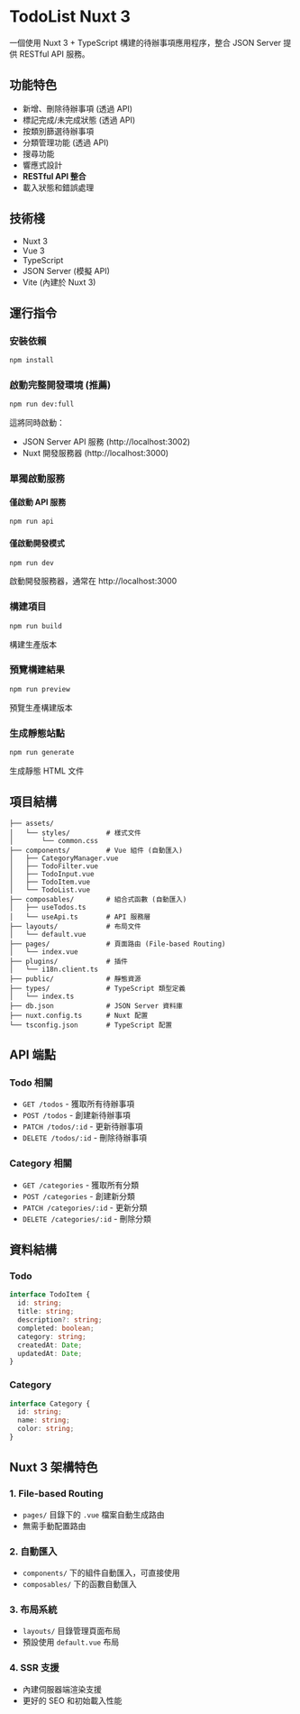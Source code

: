 # TodoList Nuxt 3

一個使用 Nuxt 3 + TypeScript 構建的待辦事項應用程序，整合 JSON Server 提供 RESTful API 服務。

## 功能特色

- 新增、刪除待辦事項 (透過 API)
- 標記完成/未完成狀態 (透過 API)
- 按類別篩選待辦事項
- 分類管理功能 (透過 API)
- 搜尋功能
- 響應式設計
- **RESTful API 整合**
- 載入狀態和錯誤處理

## 技術棧

- Nuxt 3
- Vue 3
- TypeScript
- JSON Server (模擬 API)
- Vite (內建於 Nuxt 3)

## 運行指令

### 安裝依賴

```bash
npm install
```

### 啟動完整開發環境 (推薦)

```bash
npm run dev:full
```

這將同時啟動：

- JSON Server API 服務 (http://localhost:3002)
- Nuxt 開發服務器 (http://localhost:3000)

### 單獨啟動服務

#### 僅啟動 API 服務

```bash
npm run api
```

#### 僅啟動開發模式

```bash
npm run dev
```

啟動開發服務器，通常在 http://localhost:3000

### 構建項目

```bash
npm run build
```

構建生產版本

### 預覽構建結果

```bash
npm run preview
```

預覽生產構建版本

### 生成靜態站點

```bash
npm run generate
```

生成靜態 HTML 文件

## 項目結構

```
├── assets/
│   └── styles/         # 樣式文件
│       └── common.css
├── components/         # Vue 組件 (自動匯入)
│   ├── CategoryManager.vue
│   ├── TodoFilter.vue
│   ├── TodoInput.vue
│   ├── TodoItem.vue
│   └── TodoList.vue
├── composables/        # 組合式函數 (自動匯入)
│   ├── useTodos.ts
│   └── useApi.ts       # API 服務層
├── layouts/            # 布局文件
│   └── default.vue
├── pages/              # 頁面路由 (File-based Routing)
│   └── index.vue
├── plugins/            # 插件
│   └── i18n.client.ts
├── public/             # 靜態資源
├── types/              # TypeScript 類型定義
│   └── index.ts
├── db.json             # JSON Server 資料庫
├── nuxt.config.ts      # Nuxt 配置
└── tsconfig.json       # TypeScript 配置
```

## API 端點

### Todo 相關

- `GET /todos` - 獲取所有待辦事項
- `POST /todos` - 創建新待辦事項
- `PATCH /todos/:id` - 更新待辦事項
- `DELETE /todos/:id` - 刪除待辦事項

### Category 相關

- `GET /categories` - 獲取所有分類
- `POST /categories` - 創建新分類
- `PATCH /categories/:id` - 更新分類
- `DELETE /categories/:id` - 刪除分類

## 資料結構

### Todo

```typescript
interface TodoItem {
  id: string;
  title: string;
  description?: string;
  completed: boolean;
  category: string;
  createdAt: Date;
  updatedAt: Date;
}
```

### Category

```typescript
interface Category {
  id: string;
  name: string;
  color: string;
}
```

## Nuxt 3 架構特色

### 1. File-based Routing

- `pages/` 目錄下的 `.vue` 檔案自動生成路由
- 無需手動配置路由

### 2. 自動匯入

- `components/` 下的組件自動匯入，可直接使用
- `composables/` 下的函數自動匯入

### 3. 布局系統

- `layouts/` 目錄管理頁面布局
- 預設使用 `default.vue` 布局

### 4. SSR 支援

- 內建伺服器端渲染支援
- 更好的 SEO 和初始載入性能
